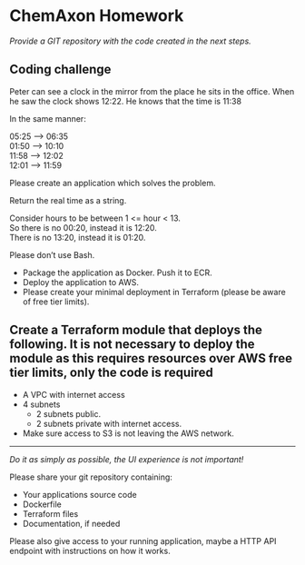 # ChemAxon Homework

*Provide a GIT repository with the code created in the next steps.*

## Coding challenge

Peter can see a clock in the mirror from the place he sits in the office. When he saw the clock shows 12:22. He knows that the time is 11:38

In the same manner:

05:25 --> 06:35  
01:50 --> 10:10  
11:58 --> 12:02  
12:01 --> 11:59

Please create an application which solves the problem.

Return the real time as a string.

Consider hours to be between 1 <= hour < 13.  
So there is no 00:20, instead it is 12:20.  
There is no 13:20, instead it is 01:20.

Please don’t use Bash.

- Package the application as Docker. Push it to ECR.
- Deploy the application to AWS.
- Please create your minimal deployment in Terraform (please be aware of free tier limits).

## Create a Terraform module that deploys the following. It is not necessary to deploy the module as this requires resources over AWS free tier limits, only the code is required

- A VPC with internet access
- 4 subnets
  - 2 subnets public.
  - 2 subnets private with internet access.
- Make sure access to S3 is not leaving the AWS network.

---

*Do it as simply as possible, the UI experience is not important!*

Please share your git repository containing:

- Your applications source code
- Dockerfile
- Terraform files
- Documentation, if needed

Please also give access to your running application, maybe a HTTP API endpoint with instructions on how it works.
